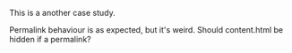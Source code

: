 ---
---

This is a another case study.

Permalink behaviour is as expected, but it's weird. Should content.html be hidden if a permalink?
